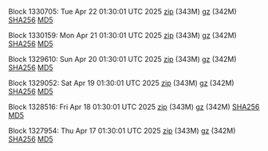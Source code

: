 Block 1330705: Tue Apr 22 01:30:01 UTC 2025 [zip](https://files.01coin.io/mainnet/2025-04-22/bootstrap.dat.zip) (343M) [gz](https://files.01coin.io/mainnet/2025-04-22/bootstrap.dat.tar.gz) (342M) [SHA256](https://files.01coin.io/mainnet/2025-04-22/sha256.txt) [MD5](https://files.01coin.io/mainnet/2025-04-22/md5.txt)

Block 1330159: Mon Apr 21 01:30:01 UTC 2025 [zip](https://files.01coin.io/mainnet/2025-04-21/bootstrap.dat.zip) (343M) [gz](https://files.01coin.io/mainnet/2025-04-21/bootstrap.dat.tar.gz) (342M) [SHA256](https://files.01coin.io/mainnet/2025-04-21/sha256.txt) [MD5](https://files.01coin.io/mainnet/2025-04-21/md5.txt)

Block 1329610: Sun Apr 20 01:30:01 UTC 2025 [zip](https://files.01coin.io/mainnet/2025-04-20/bootstrap.dat.zip) (343M) [gz](https://files.01coin.io/mainnet/2025-04-20/bootstrap.dat.tar.gz) (342M) [SHA256](https://files.01coin.io/mainnet/2025-04-20/sha256.txt) [MD5](https://files.01coin.io/mainnet/2025-04-20/md5.txt)

Block 1329052: Sat Apr 19 01:30:01 UTC 2025 [zip](https://files.01coin.io/mainnet/2025-04-19/bootstrap.dat.zip) (343M) [gz](https://files.01coin.io/mainnet/2025-04-19/bootstrap.dat.tar.gz) (342M) [SHA256](https://files.01coin.io/mainnet/2025-04-19/sha256.txt) [MD5](https://files.01coin.io/mainnet/2025-04-19/md5.txt)

Block 1328516: Fri Apr 18 01:30:01 UTC 2025 [zip](https://files.01coin.io/mainnet/2025-04-18/bootstrap.dat.zip) (343M) [gz](https://files.01coin.io/mainnet/2025-04-18/bootstrap.dat.tar.gz) (342M) [SHA256](https://files.01coin.io/mainnet/2025-04-18/sha256.txt) [MD5](https://files.01coin.io/mainnet/2025-04-18/md5.txt)

Block 1327954: Thu Apr 17 01:30:01 UTC 2025 [zip](https://files.01coin.io/mainnet/2025-04-17/bootstrap.dat.zip) (343M) [gz](https://files.01coin.io/mainnet/2025-04-17/bootstrap.dat.tar.gz) (342M) [SHA256](https://files.01coin.io/mainnet/2025-04-17/sha256.txt) [MD5](https://files.01coin.io/mainnet/2025-04-17/md5.txt)
